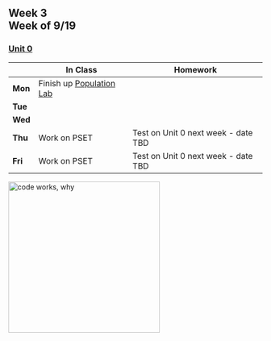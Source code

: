 <meta http-equiv="refresh" content="300"/>

## Week 3<br>Week of 9/19

### [Unit 0](/apcsp/curriculum/0)

  |       |In Class               |Homework   |
  |-------|---------              |---------  |
  |**Mon**|Finish up [Population Lab](https://candib80.github.io/apcsp/curriculum/0/#practice-and-problems) | |
  |**Tue**| | |
  |**Wed**| | |
  |**Thu**|Work on PSET |Test on Unit 0 next week - date TBD |
  |**Fri**|Work on PSET |Test on Unit 0 next week - date TBD |

<img src="https://pbs.twimg.com/media/DKAT7rLVoAAaqdV.jpg" alt="code works, why" height="300">
